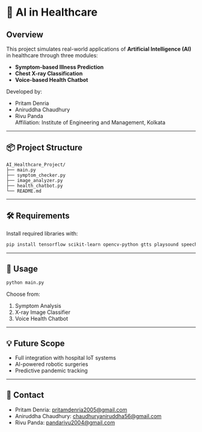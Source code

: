 # 🧠 AI in Healthcare
## Overview
This project simulates real-world applications of **Artificial Intelligence (AI)** in healthcare through three modules:

- **Symptom-based Illness Prediction**
- **Chest X-ray Classification**
- **Voice-based Health Chatbot**

Developed by:  
- Pritam Denria  
- Aniruddha Chaudhury  
- Rivu Panda  
Affiliation: Institute of Engineering and Management, Kolkata

---

## 📦 Project Structure

```
AI_Healthcare_Project/
├── main.py
├── symptom_checker.py
├── image_analyzer.py
├── health_chatbot.py
└── README.md
```

---

## 🛠️ Requirements

Install required libraries with:

```bash
pip install tensorflow scikit-learn opencv-python gtts playsound speechrecognition transformers
```

---

## 🚀 Usage

```bash
python main.py
```

Choose from:
1. Symptom Analysis  
2. X-ray Image Classifier  
3. Voice Health Chatbot

---

## 💡 Future Scope
- Full integration with hospital IoT systems
- AI-powered robotic surgeries
- Predictive pandemic tracking

---

## 📩 Contact

- Pritam Denria: pritamdenria2005@gmail.com
- Aniruddha Chaudhury: chaudhuryaniruddha56@gmail.com
- Rivu Panda: pandarivu2004@gmail.com
